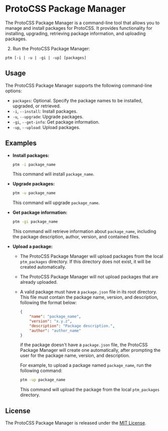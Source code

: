# ProtoCSS Package Manager

The ProtoCSS Package Manager is a command-line tool that allows you to manage and install packages for ProtoCSS. It provides functionality for installing, upgrading, retrieving package information, and uploading packages.

2. Run the ProtoCSS Package Manager:

```
ptm [-i | -u | -gi | -up] [packages]
```
## Usage

The ProtoCSS Package Manager supports the following command-line options:

- `packages`: Optional. Specify the package names to be installed, upgraded, or retrieved.
- `-i`, `--install`: Install packages.
- `-u`, `--upgrade`: Upgrade packages.
- `-gi`, `--get-info`: Get package information.
- `-up`, `--upload`: Upload packages.

## Examples

* **Install packages:**
    ```bash
    ptm -i package_name
    ```
    This command will install `package_name`.


* **Upgrade packages:**
    
    ```bash
    ptm -u package_name
    ```
    This command will upgrade `package_name`.


* **Get package information:**

    ```bash
    ptm -gi package_name
    ```
    
    This command will retrieve information about `package_name`, including the package description, author, version, and contained files.


* **Upload a package:**
  * The ProtoCSS Package Manager will upload packages from the local `ptm_packages` directory. If this directory does not exist, it will be created automatically. 
  * The ProtoCSS Package Manager will not upload packages that are already uploaded.
  * A valid package must have a `package.json` file in its root directory. This file must contain the package name, version, and description, following the format below:
    ```json
    {
        "name": "package_name",
        "version": "x.y.z",
        "description": "Package description.",
        "author": "author_name"
    }
    ```
    if the package doesn't have a `package.json` file, the ProtoCSS Package Manager will create one automatically, after prompting the user for the package name, version, and description.
  
    For example, to upload a package named `package_name`, run the following command:
    ```bash
    ptm -up package_name
    ```
    
    This command will upload the package from the local `ptm_packages` directory.

## License

The ProtoCSS Package Manager is released under the [MIT License](LICENSE).
